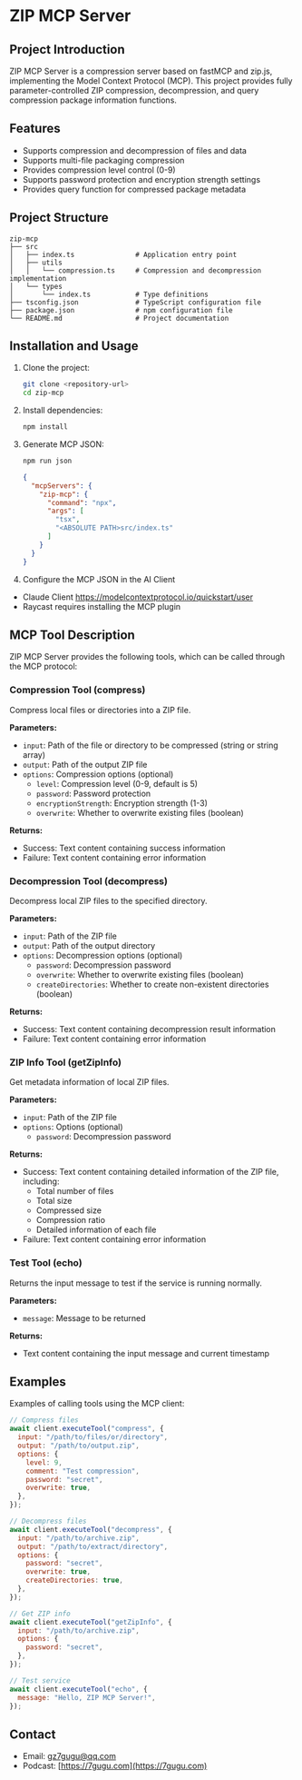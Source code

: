 # ZIP MCP Server

## Project Introduction

ZIP MCP Server is a compression server based on fastMCP and zip.js, implementing the Model Context Protocol (MCP). This project provides fully parameter-controlled ZIP compression, decompression, and query compression package information functions.

## Features

- Supports compression and decompression of files and data
- Supports multi-file packaging compression
- Provides compression level control (0-9)
- Supports password protection and encryption strength settings
- Provides query function for compressed package metadata

## Project Structure

```
zip-mcp
├── src
│   ├── index.ts               # Application entry point
│   ├── utils
│   │   └── compression.ts     # Compression and decompression implementation
│   └── types
│       └── index.ts           # Type definitions
├── tsconfig.json              # TypeScript configuration file
├── package.json               # npm configuration file
└── README.md                  # Project documentation
```

## Installation and Usage

1. Clone the project:

   ```bash
   git clone <repository-url>
   cd zip-mcp
   ```

2. Install dependencies:

   ```bash
   npm install
   ```

3. Generate MCP JSON:

    ```bash
    npm run json
    ```

    ```JSON
    {
      "mcpServers": {
        "zip-mcp": {
          "command": "npx",
          "args": [
            "tsx",
            "<ABSOLUTE PATH>src/index.ts"
          ]
        }
      }
    }
    ```

4. Configure the MCP JSON in the AI Client

- Claude Client https://modelcontextprotocol.io/quickstart/user
- Raycast requires installing the MCP plugin

## MCP Tool Description

ZIP MCP Server provides the following tools, which can be called through the MCP protocol:

### Compression Tool (compress)

Compress local files or directories into a ZIP file.

**Parameters:**

- `input`: Path of the file or directory to be compressed (string or string array)
- `output`: Path of the output ZIP file
- `options`: Compression options (optional)
  - `level`: Compression level (0-9, default is 5)
  - `password`: Password protection
  - `encryptionStrength`: Encryption strength (1-3)
  - `overwrite`: Whether to overwrite existing files (boolean)

**Returns:**

- Success: Text content containing success information
- Failure: Text content containing error information

### Decompression Tool (decompress)

Decompress local ZIP files to the specified directory.

**Parameters:**

- `input`: Path of the ZIP file
- `output`: Path of the output directory
- `options`: Decompression options (optional)
  - `password`: Decompression password
  - `overwrite`: Whether to overwrite existing files (boolean)
  - `createDirectories`: Whether to create non-existent directories (boolean)

**Returns:**

- Success: Text content containing decompression result information
- Failure: Text content containing error information

### ZIP Info Tool (getZipInfo)

Get metadata information of local ZIP files.

**Parameters:**

- `input`: Path of the ZIP file
- `options`: Options (optional)
  - `password`: Decompression password

**Returns:**

- Success: Text content containing detailed information of the ZIP file, including:
  - Total number of files
  - Total size
  - Compressed size
  - Compression ratio
  - Detailed information of each file
- Failure: Text content containing error information

### Test Tool (echo)

Returns the input message to test if the service is running normally.

**Parameters:**

- `message`: Message to be returned

**Returns:**

- Text content containing the input message and current timestamp

## Examples

Examples of calling tools using the MCP client:

```javascript
// Compress files
await client.executeTool("compress", {
  input: "/path/to/files/or/directory",
  output: "/path/to/output.zip",
  options: {
    level: 9,
    comment: "Test compression",
    password: "secret",
    overwrite: true,
  },
});

// Decompress files
await client.executeTool("decompress", {
  input: "/path/to/archive.zip",
  output: "/path/to/extract/directory",
  options: {
    password: "secret",
    overwrite: true,
    createDirectories: true,
  },
});

// Get ZIP info
await client.executeTool("getZipInfo", {
  input: "/path/to/archive.zip",
  options: {
    password: "secret",
  },
});

// Test service
await client.executeTool("echo", {
  message: "Hello, ZIP MCP Server!",
});
```

## Contact

- Email: [gz7gugu@qq.com](mailto:gz7gugu@qq.com)
- Podcast: [https://7gugu.com](https://7gugu.com)
